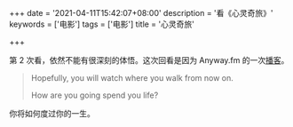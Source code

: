 +++
date = '2021-04-11T15:42:07+08:00'
description = '看《心灵奇旅》'
keywords = ['电影']
tags = ['电影']
title = '心灵奇旅'

+++

第 2 次看，依然不能有很深刻的体悟。这次回看是因为 Anyway.fm 的一次[播客](https://anyway.fm/soul-movie/)。

> Hopefully, you will watch where you walk from now on.
>
> How are you going spend you life?

你将如何度过你的一生。
